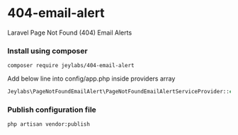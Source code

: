# 404-email-alert
Laravel Page Not Found (404) Email Alerts

### Install using composer

```
composer require jeylabs/404-email-alert
```

Add below line into config/app.php inside providers array

```php
Jeylabs\PageNotFoundEmailAlert\PageNotFoundEmailAlertServiceProvider::class,
```

### Publish configuration file

```
php artisan vendor:publish
```